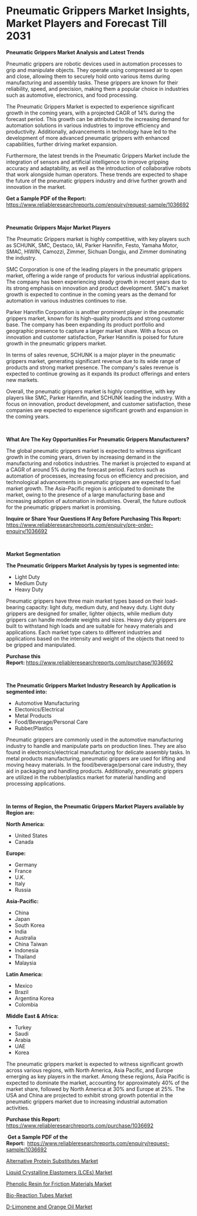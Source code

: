 <p><h1>Pneumatic Grippers Market Insights, Market Players and Forecast Till 2031</h1></p><p><strong>Pneumatic Grippers Market Analysis and Latest Trends</strong></p>
<p><p>Pneumatic grippers are robotic devices used in automation processes to grip and manipulate objects. They operate using compressed air to open and close, allowing them to securely hold onto various items during manufacturing and assembly tasks. These grippers are known for their reliability, speed, and precision, making them a popular choice in industries such as automotive, electronics, and food processing.</p><p>The Pneumatic Grippers Market is expected to experience significant growth in the coming years, with a projected CAGR of 14% during the forecast period. This growth can be attributed to the increasing demand for automation solutions in various industries to improve efficiency and productivity. Additionally, advancements in technology have led to the development of more advanced pneumatic grippers with enhanced capabilities, further driving market expansion.</p><p>Furthermore, the latest trends in the Pneumatic Grippers Market include the integration of sensors and artificial intelligence to improve gripping accuracy and adaptability, as well as the introduction of collaborative robots that work alongside human operators. These trends are expected to shape the future of the pneumatic grippers industry and drive further growth and innovation in the market.</p></p>
<p><strong>Get a Sample PDF of the Report:&nbsp;</strong> <a href="https://www.reliableresearchreports.com/enquiry/request-sample/1036692">https://www.reliableresearchreports.com/enquiry/request-sample/1036692</a></p>
<p>&nbsp;</p>
<p><strong>Pneumatic Grippers Major Market Players</strong></p>
<p><p>The Pneumatic Grippers market is highly competitive, with key players such as SCHUNK, SMC, Destaco, IAI, Parker Hannifin, Festo, Yamaha Motor, SMAC, HIWIN, Camozzi, Zimmer, Sichuan Dongju, and Zimmer dominating the industry. </p><p>SMC Corporation is one of the leading players in the pneumatic grippers market, offering a wide range of products for various industrial applications. The company has been experiencing steady growth in recent years due to its strong emphasis on innovation and product development. SMC's market growth is expected to continue in the coming years as the demand for automation in various industries continues to rise.</p><p>Parker Hannifin Corporation is another prominent player in the pneumatic grippers market, known for its high-quality products and strong customer base. The company has been expanding its product portfolio and geographic presence to capture a larger market share. With a focus on innovation and customer satisfaction, Parker Hannifin is poised for future growth in the pneumatic grippers market.</p><p>In terms of sales revenue, SCHUNK is a major player in the pneumatic grippers market, generating significant revenue due to its wide range of products and strong market presence. The company's sales revenue is expected to continue growing as it expands its product offerings and enters new markets.</p><p>Overall, the pneumatic grippers market is highly competitive, with key players like SMC, Parker Hannifin, and SCHUNK leading the industry. With a focus on innovation, product development, and customer satisfaction, these companies are expected to experience significant growth and expansion in the coming years.</p></p>
<p>&nbsp;</p>
<p><strong>What Are The Key Opportunities For Pneumatic Grippers Manufacturers?</strong></p>
<p><p>The global pneumatic grippers market is expected to witness significant growth in the coming years, driven by increasing demand in the manufacturing and robotics industries. The market is projected to expand at a CAGR of around 5% during the forecast period. Factors such as automation of processes, increasing focus on efficiency and precision, and technological advancements in pneumatic grippers are expected to fuel market growth. The Asia-Pacific region is anticipated to dominate the market, owing to the presence of a large manufacturing base and increasing adoption of automation in industries. Overall, the future outlook for the pneumatic grippers market is promising.</p></p>
<p><strong>Inquire or Share Your Questions If Any Before Purchasing This Report:</strong> <a href="https://www.reliableresearchreports.com/enquiry/pre-order-enquiry/1036692">https://www.reliableresearchreports.com/enquiry/pre-order-enquiry/1036692</a></p>
<p>&nbsp;</p>
<p><strong>Market Segmentation</strong></p>
<p><strong>The Pneumatic Grippers Market Analysis by types is segmented into:</strong></p>
<p><ul><li>Light Duty</li><li>Medium Duty</li><li>Heavy Duty</li></ul></p>
<p><p>Pneumatic grippers have three main market types based on their load-bearing capacity: light duty, medium duty, and heavy duty. Light duty grippers are designed for smaller, lighter objects, while medium duty grippers can handle moderate weights and sizes. Heavy duty grippers are built to withstand high loads and are suitable for heavy materials and applications. Each market type caters to different industries and applications based on the intensity and weight of the objects that need to be gripped and manipulated.</p></p>
<p><strong>Purchase this Report:&nbsp;</strong><a href="https://www.reliableresearchreports.com/purchase/1036692">https://www.reliableresearchreports.com/purchase/1036692</a></p>
<p>&nbsp;</p>
<p><strong>The Pneumatic Grippers Market Industry Research by Application is segmented into:</strong></p>
<p><ul><li>Automotive Manufacturing</li><li>Electonics/Electrical</li><li>Metal Products</li><li>Food/Beverage/Personal Care</li><li>Rubber/Plastics</li></ul></p>
<p><p>Pneumatic grippers are commonly used in the automotive manufacturing industry to handle and manipulate parts on production lines. They are also found in electronics/electrical manufacturing for delicate assembly tasks. In metal products manufacturing, pneumatic grippers are used for lifting and moving heavy materials. In the food/beverage/personal care industry, they aid in packaging and handling products. Additionally, pneumatic grippers are utilized in the rubber/plastics market for material handling and processing applications.</p></p>
<p>&nbsp;</p>
<p><strong>In terms of Region, the Pneumatic Grippers Market Players available by Region are:</strong></p>
<p>
    <p> <strong> North America: </strong>
        <ul>
            <li>United States</li>
            <li>Canada</li>
        </ul>
        </p> 
    <p> <strong> Europe: </strong>
        <ul>
            <li>Germany</li>
            <li>France</li>
            <li>U.K.</li>
            <li>Italy</li>
            <li>Russia</li>
        </ul>
        </p> 
    <p> <strong> Asia-Pacific: </strong>
        <ul>
            <li>China</li>
            <li>Japan</li>
            <li>South Korea</li>
            <li>India</li>
            <li>Australia</li>
            <li>China Taiwan</li>
            <li>Indonesia</li>
            <li>Thailand</li>
            <li>Malaysia</li>
        </ul>
        </p> 
    <p> <strong> Latin America: </strong>
        <ul>
            <li>Mexico</li>
            <li>Brazil</li>
            <li>Argentina Korea</li>
            <li>Colombia</li>
        </ul>
        </p> 
    <p> <strong> Middle East & Africa: </strong>
        <ul>
            <li>Turkey</li>
            <li>Saudi</li>
            <li>Arabia</li>
            <li>UAE</li>
            <li>Korea</li>
        </ul>
    </p>
    </p>
<p><p>The pneumatic grippers market is expected to witness significant growth across various regions, with North America, Asia Pacific, and Europe emerging as key players in the market. Among these regions, Asia Pacific is expected to dominate the market, accounting for approximately 40% of the market share, followed by North America at 30% and Europe at 25%. The USA and China are projected to exhibit strong growth potential in the pneumatic grippers market due to increasing industrial automation activities.</p></p>
<p><strong>Purchase this Report: </strong><a href="https://www.reliableresearchreports.com/purchase/1036692">https://www.reliableresearchreports.com/purchase/1036692</a></p>
<p>&nbsp;<strong>Get a Sample PDF of the Report:&nbsp;&nbsp;</strong><a href="https://www.reliableresearchreports.com/enquiry/request-sample/1036692">https://www.reliableresearchreports.com/enquiry/request-sample/1036692</a></p>
<p><strong></strong></p>
<p><p><a href="https://github.com/sonuprakash1/Market-Research-Report-List-1/blob/main/alternative-protein-substitutes-market.md">Alternative Protein Substitutes Market</a></p><p><a href="https://issuu.com/reportprime-2/docs/liquid-crystalline-elastomers-lces-market-size-203">Liquid Crystalline Elastomers (LCEs) Market</a></p><p><a href="https://github.com/Whitneyboyettebo9kiw7yr13/Market-Research-Report-List-1/blob/main/phenolic-resin-for-friction-materials-market.md">Phenolic Resin for Friction Materials Market</a></p><p><a href="https://issuu.com/reportprime-2/docs/bio-reaction-tubes-market-size-2030.pptx">Bio-Reaction Tubes Market</a></p><p><a href="https://github.com/PeterParrish5/Market-Research-Report-List-3/blob/main/d-limonene-and-orange-oil-market.md">D-Limonene and Orange Oil Market</a></p></p>